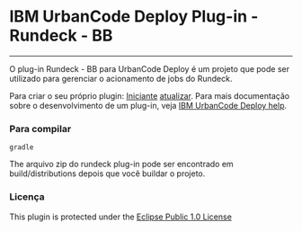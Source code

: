 # IBM UrbanCode Deploy Plug-in - Rundeck - BB
---

O plug-in Rundeck - BB para UrbanCode Deploy é um projeto que pode ser utilizado para gerenciar o acionamento de jobs do Rundeck.

Para criar o seu próprio plugin: [Iniciante](https://developer.ibm.com/urbancode/docs/urbancode-plug-development-tutorial/) [atualizar](https://developer.ibm.com/urbancode/docs/community-plug-development-upgrade-tutorial/). Para mais documentação sobre o desenvolvimento de um plug-in, veja [IBM UrbanCode Deploy help](http://www.ibm.com/support/knowledgecenter/SS4GSP_6.2.1/com.ibm.udeploy.doc/topics/c_node_extending.html).

### Para compilar
`gradle`

The arquivo zip do rundeck plug-in pode ser encontrado em build/distributions depois que você buildar o projeto.

### Licença
This plugin is protected under the [Eclipse Public 1.0 License](http://www.eclipse.org/legal/epl-v10.html)
